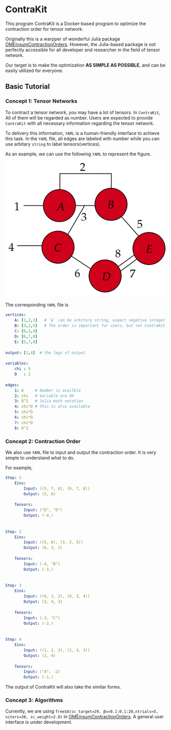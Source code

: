 # ContraKit

This program ContraKit is a Docker-based program to optimize the contraction order for tensor network.

Originally this is a warpper of wonderful Julia package [OMEinsumContractionOrders](https://github.com/TensorBFS/OMEinsumContractionOrders.jl).  However, the Julia-based package is not perfectly accessible for all developer and researcher in the field of tensor network. 

Our target is to make the optimization **AS SIMPLE AS POSSIBLE**, and can be easily utilized for everyone.

## Basic Tutorial

### Concept 1: Tensor Networks

To contract a tensor network, you may have a lot of tensors. In `ContraKit`, All of them will be regarded as number. Users are expected to provide `ContraKit` with all necessary information regarding the tensor network.

To delivery this information, `YAML` is a human-friendly interface to achieve this task. In the `YAML` file, all edges are labeled with number while you can use arbitary `string` to label tensors(vertices).

As an example, we can use the following `YAML` to represent the figure.

![png](.asset/example.png)

The corresponding `YAML` file is

```yaml
vertices:
    A: [1,2,3]   # `A` can be arbitary string, expect negative integer
    B: [3,2,5]   # The order is important for users, but not ContraKit
    C: [6,3,4]
    D: [6,7,8]
    E: [5,7,8]

output: [1,4]  # the legs of output

variables:
    chi : 5
    D   : 2

edges:
    1: 6     # Number is availble 
    2: chi   # Variable are OK
    3: D^2   # Julia math notation
    4: chi*D # This is also available
    5: chi*D
    6: chi*D
    7: chi*D
    8: D^2
```

### Concept 2: Contraction Order

We also use `YAML` file to input and output the contraction order. It is very simple to understand what to do.

For example,

```yaml
Step: 1
    Eins:
        Input: ((5, 7, 8), (6, 7, 8))
        Output: (5, 6)

    Tensors:
        Input: ("E", "D")
        Output: (-4,)


Step: 2
    Eins:
        Input: ((5, 6), (3, 2, 5))
        Output: (6, 3, 2)

    Tensors:
        Input: (-4, "B")
        Output: (-3,)


Step: 3
    Eins:
        Input: ((6, 3, 2), (6, 3, 4))
        Output: (2, 4, 3)

    Tensors:
        Input: (-3, "C")
        Output: (-2,)


Step: 4
    Eins:
        Input: ((1, 2, 3), (2, 4, 3))
        Output: (1, 4)

    Tensors:
        Input: ("A", -2)
        Output: (-1,)
```

The output of ContraKit will also take the similar forms.

### Concept 3: Algorithms

Currently, we are using `TreeSA(sc_target=29, βs=0.1:0.1:20,ntrials=5, niters=30, sc_weight=2.0)` in [OMEinsumContractionOrders](https://github.com/TensorBFS/OMEinsumContractionOrders.jl). A general user interface is under development.